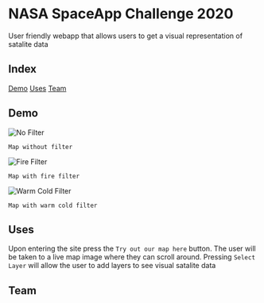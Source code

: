# NASA SpaceApp Challenge 2020

User friendly webapp that allows users to get a visual representation of satalite data 

## Index
[Demo](#demo)
[Uses](#uses)
[Team](#team)

## Demo
![No Filter](.\nasa-spaceapp\imgs\noFilter.PNG)
```
Map without filter
```
![Fire Filter](.\nasa-spaceapp\imgs\fire.PNG)
```
Map with fire filter
```
![Warm Cold Filter](.\nasa-spaceapp\imgs\warmCold.PNG)
```
Map with warm cold filter
```
## Uses 
Upon entering the site press the `Try out our map here` button.
The user will be taken to a live map image where they can scroll around.
Pressing `Select Layer` will allow the user to add layers to see visual 
satalite data

## Team
